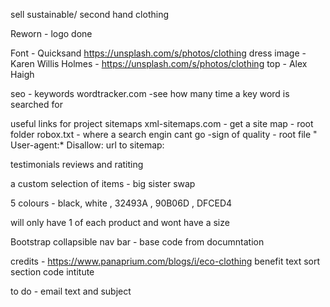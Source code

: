 sell sustainable/ second hand clothing 

Reworn - logo done

Font - Quicksand
https://unsplash.com/s/photos/clothing
dress image - Karen Willis Holmes - https://unsplash.com/s/photos/clothing
top - Alex Haigh

seo - keywords
wordtracker.com -see how many time a key word is searched for 

useful links for project 
sitemaps
xml-sitemaps.com - get a site map - root folder
robox.txt - where a search engin cant go -sign of quality - root file
" User-agent:*
Disallow: 
url to sitemap:

testimonials reviews and ratiting 

a custom selection of items - big sister swap 
 
 5 colours - black, white , 32493A , 90B06D , DFCED4

will only have 1 of each product and wont have a size 

Bootstrap collapsible nav bar - base code from documntation 

credits - https://www.panaprium.com/blogs/i/eco-clothing benefit text sort section code intitute 



to do - email text and subject 